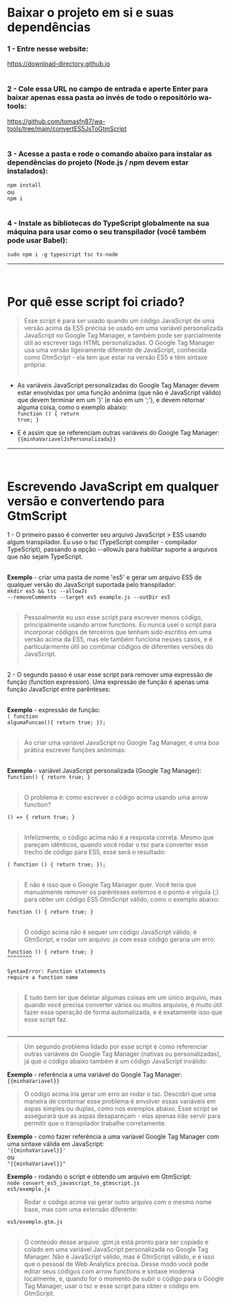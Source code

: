 <h1>Baixar o projeto em si e suas dependências</h1>

<h3>1 - Entre nesse website:</h3>
<a href='https://download-directory.github.io'>https://download-directory.github.io</a><br><br>

<h3>2 - Cole essa URL no campo de entrada e aperte Enter para baixar apenas essa pasta ao invés de todo o repositório wa-tools:</h3>
<a href='https://github.com/tomasfn87/wa-tools/tree/main/convertES5JsToGtmScript'>https://github.com/tomasfn87/wa-tools/tree/main/convertES5JsToGtmScript</a><br><br>

<h3>3 - Acesse a pasta e rode o comando abaixo para instalar as dependências do projeto (Node.js / npm devem estar instalados):</h3>
<code>npm install</code><br>
ou<br>
<code>npm i</code><br><br>

<h3>4 - Instale as bibliotecas do TypeScript globalmente na sua máquina para usar como o seu transpilador (você também pode usar Babel):</h3>
<code>sudo npm i -g typescript tsc ts-node</code><br>

---
<br><h1>Por quê esse script foi criado?</h1>

> Esse script é para ser usado quando um código JavaScript de uma versão acima da ES5 precisa se usado em uma variável personalizada JavaScript no Google Tag Manager, e também pode ser parcialmente útil ao escrever tags HTML personalizadas. O Google Tag Manager usa uma versão ligeiramente diferente de JavaScript, conhecida como GtmScript - ela tem que estar na versão ES5 e têm sintaxe própria:<br><br>

* As variáveis JavaScript personalizadas do Google Tag Manager devem estar envolvidas por uma função anônima (que não é JavaScript válido) que devem terminar em um ')' (e não em um ';'), e devem retornar alguma coisa, como o exemplo abaixo:<br>
<code>function () { return true; }</code>

* E é assim que se referenciam outras variáveis do Google Tag Manager:<br>
<code>{{minhaVariavelJsPersonalizada}}</code>

---
<br><h1>Escrevendo JavaScript em qualquer versão e convertendo para GtmScript</h1>

1 - O primeiro passo é converter seu arquivo JavaScript > ES5 usando algum transpilador. Eu uso o tsc (TypeScript compiler - compilador TypeScript), passando a opção --allowJs para habilitar suporte a arquivos que não sejam TypeScript.<br><br>

<strong>Exemplo</strong> - criar uma pasta de nome 'es5' e gerar um arquivo ES5 de qualquer versão do JavaScript suportada pelo transpilador:<br>
<code>mkdir es5 && tsc --allowJs --removeComments --target es5 example.js --outDir es5</code><br><br>

> Pessoalmente eu uso esse script para escrever menos código, principalmente usando arrow functions. Eu nunca usei o script para incorporar códigos de terceiros que tenham sido escritos em uma versão acima da ES5, mas ele também funciona nesses casos, e é particularmente útil ao combinar códigos de diferentes versões do JavaScript.<br><br>

2 - O segundo passo é usar esse script para remover uma expressão de função (function expression). Uma expressão de função é apenas uma função JavaScript entre parênteses:<br><br>

<strong>Exemplo</strong> - expressão de função:<br>
<code>( function algumaFuncao(){ return true; });</code><br><br>

> Ao criar uma variável JavaScript no Google Tag Manager, é uma boa prática escrever funções anônimas:<br><br>

<strong>Exemplo</strong> - variável JavaScript personalizada (Google Tag Manager):<br>
<code>function() { return true; }</code><br><br>

> O problema é: como escrever o código acima usando uma arrow function?<br>

<code>() => { return true; }</code></br><br>

> Infelizmente, o código acima não é a resposta correta. Mesmo que pareçam idênticos, quando você rodar o tsc para converter esse trecho de código para ES5, esse será o resultado:<br>

<code>( function () { return true; });</code><br><br>

> E não é isso que o Google Tag Manager quer. Você teria que manualmente remover os parênteses externos e o ponto e vírgula (;) para obter um código ES5 GtmScript válido, como o exemplo abaixo:

<code>function () { return true; }</code><br><br>

> O código acima não é sequer um código JavaScript válido; é GtmScript, e rodar um arquivo .js com esse código geraria um erro:<br>

<code>function () { return true; }</code><br>
<code>^^^^^^^^</code><br><br>
<code>SyntaxError: Function statements require a function name</code><br><br>

> E tudo bem ter que deletar algumas coisas em um único arquivo, mas quando você precisa converter vários ou muitos arquivos, é muito útil fazer essa operação de forma automatizada, e é exatamente isso que esse script faz.<br><br>
---
> Um segundo problema lidado por esse script é como referenciar outras variáveis do Google Tag Manager (nativas ou personalizadas), já que o código abaixo também é um código JavaScript inválido:

<strong>Exemplo</strong> - referência a uma variável do Google Tag Manager:<br>
<code>{{minhaVariavel}}</code>

> O código acima iria gerar um erro ao rodar o tsc. Descobri que uma maneira de contornar esse problema é envolver essas variáveis em aspas simples ou duplas, como nos exemplos abaixo. Esse script se assegurará que as aspas desapareçam - elas apenas irão servir para permitir que o transpilador trabalhe corretamente.

<strong>Exemplo</strong> - como fazer referência a uma varíavel Google Tag Manager com uma sintaxe válida em JavaScript:<br>
<code>'{{minhaVariavel}}'</code><br>
ou<br>
<code>"{{minhaVariavel}}"</code><br>

<strong>Exemplo</strong> - rodando o script e obtendo um arquivo em GtmScript:<br>
<code>node convert_es5_javascript_to_gtmscript.js es5/exemplo.js</code><br>

> Rodar o código acima vai gerar outro arquivo com o mesmo nome base, mas com uma extensão diferente:<br>

<code>es5/exemplo.gtm.js</code><br><br>

> O conteúdo desse arquivo .gtm.js está pronto para ser copiado e colado em uma variável JavaScript personalizada no Google Tag Manager. Não é JavaScript válido, mas é GtmScript válido, e é isso que o pessoal de Web Analytics precisa. Desse modo você pode editar seus códigos com arrow functions e sintaxe moderna localmente, e, quando for o momento de subir o código para o Google Tag Manager, usar o tsc e esse script para obter o código em GtmScript.<br>
